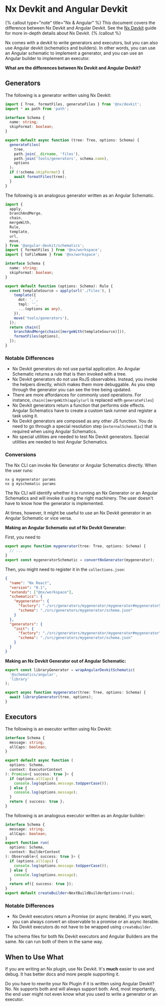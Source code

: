 # Nx Devkit and Angular Devkit

{% callout type="note" title="Nx & Angular" %}
This document covers the difference between Nx Devkit and Angular Devkit. See the [Nx Devkit](/nx-api/devkit/documents/nx_devkit) guide for more in-depth details about Nx Devkit.
{% /callout %}

Nx comes with a devkit to write generators and executors, but you can also use Angular devkit (schematics and builders). In other words, you can use an Angular schematic to implement a generator, and you can use an Angular builder to implement an executor.

**What are the differences between Nx Devkit and Angular Devkit?**

## Generators

The following is a generator written using Nx Devkit:

```typescript
import { Tree, formatFiles, generateFiles } from '@nx/devkit';
import * as path from 'path';

interface Schema {
  name: string;
  skipFormat: boolean;
}

export default async function (tree: Tree, options: Schema) {
  generateFiles(
    tree,
    path.join(__dirname, 'files'),
    path.join('tools/generators', schema.name),
    options
  );
  if (!schema.skipFormat) {
    await formatFiles(tree);
  }
}
```

The following is an analogous generator written as an Angular Schematic.

```typescript
import {
  apply,
  branchAndMerge,
  chain,
  mergeWith,
  Rule,
  template,
  url,
  move,
} from '@angular-devkit/schematics';
import { formatFiles } from '@nx/workspace';
import { toFileName } from '@nx/workspace';

interface Schema {
  name: string;
  skipFormat: boolean;
}

export default function (options: Schema): Rule {
  const templateSource = apply(url('./files'), [
    template({
      dot: '.',
      tmpl: '',
      ...(options as any),
    }),
    move('tools/generators'),
  ]);
  return chain([
    branchAndMerge(chain([mergeWith(templateSource)])),
    formatFiles(options),
  ]);
}
```

### Notable Differences

- Nx Devkit generators do not use partial application. An Angular Schematic returns a rule that is then invoked with a tree.
- Nx Devkit generators do not use RxJS observables. Instead, you invoke the helpers directly, which makes them more debuggable. As you step through the generator you can see the tree being updated.
- There are more affordances for commonly used operations. For instance, `chain([mergeWith(apply(url` is replaced with `generateFiles`)
- Nx Devkit generators return a function that performs side effects. Angular Schematics have to create a custom task runner and register a task using it.
- Nx Devkit generators are composed as any other JS function. You do need to go through a special resolution step (`externalSchematic`) that is required when using Angular Schematics.
- No special utilities are needed to test Nx Devkit generators. Special utilities are needed to test Angular Schematics.

### Conversions

The Nx CLI can invoke Nx Generator or Angular Schematics directly. When the user runs:

```shell
nx g mygenerator params
nx g myschematic params
```

The Nx CLI will identify whether it is running an Nx Generator or an Angular Schematics and will invoke it using the right machinery. The user doesn't have to know how the generator is implemented.

At times, however, it might be useful to use an Nx Devkit generator in an Angular Schematic or vice versa.

**Making an Angular Schematic out of Nx Devkit Generator:**

First, you need to

```typescript
export async function mygenerator(tree: Tree, options: Schema) {
  // ...
}
export const mygeneratorSchematic = convertNxGenerator(mygenerator);
```

Then, you might need to register it in the `collections.json`:

```json
{
  "name": "Nx React",
  "version": "0.1",
  "extends": ["@nx/workspace"],
  "schematics": {
    "mygenerator": {
      "factory": "./src/generators/mygenerator/mygenerator#mygeneratorSchematic",
      "schema": "./src/generators/mygenerator/schema.json"
    }
  },
  "generators": {
    "init": {
      "factory": "./src/generators/mygenerator/mygenerator#mygenerator",
      "schema": "./src/generators/mygenerator/schema.json"
    }
  }
}
```

**Making an Nx Devkit Generator out of Angular Schematic:**

```typescript
export const libraryGenerator = wrapAngularDevkitSchematic(
  '@schematics/angular',
  'library'
);

export async function mygenerator(tree: Tree, options: Schema) {
  await libraryGenerator(tree, options);
}
```

## Executors

The following is an executor written using Nx Devkit:

```typescript
interface Schema {
  message: string;
  allCaps: boolean;
}

export default async function (
  options: Schema,
  context: ExecutorContext
): Promise<{ success: true }> {
  if (options.allCaps) {
    console.log(options.message.toUpperCase());
  } else {
    console.log(options.message);
  }
  return { success: true };
}
```

The following is an analogous executor written as an Angular builder:

```typescript
interface Schema {
  message: string;
  allCaps: boolean;
}
export function run(
  options: Schema,
  context: BuilderContext
): Observable<{ success: true }> {
  if (options.allCaps) {
    console.log(options.message.toUpperCase());
  } else {
    console.log(options.message);
  }
  return of({ success: true });
}
export default createBuilder<NextBuildBuilderOptions>(run);
```

### Notable Differences

- Nx Devkit executors return a Promise (or async iterable). If you want, you can always convert an observable to a promise or an async iterable.
- Nx Devkit executors do not have to be wrapped using `createBuilder`.

The schema files for both Nx Devkit executors and Angular Builders are the same. Nx can run both of them in the same way.

## When to Use What

If you are writing an Nx plugin, use Nx Devkit. It's **much** easier to use and debug. It has better docs and more people supporting it.

Do you have to rewrite your Nx Plugin if it is written using Angular Devkit? No. Nx supports both and will always support both. And, most importantly, the end user might not even know what you used to write a generator or an executor.
